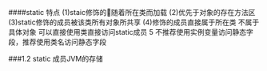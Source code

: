####static 
 特点
(1)staic修饰的随着所在类而加载
(2)优先于对象的存在方法区
(3)static修饰的成员被该类所有对象所共享
(4)修饰的成员直接属于所在类 不属于具体对象 可以直接使用类直接访问static成员
5 不推荐使用实例变量访问静态字段，推荐使用类名访问静态字段

###1.2 static 成员JVM的存储
